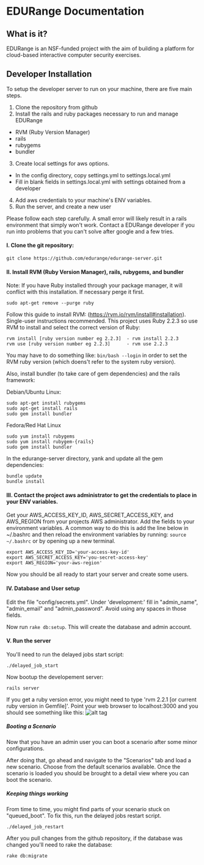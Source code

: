 # EDURange Documentation
## What is it?

EDURange is an NSF-funded project with the aim of building a platform for cloud-based interactive computer security exercises. 


## Developer Installation

To setup the developer server to run on your machine, there are five main steps.

1. Clone the repository from github
2. Install the rails and ruby packages necessary to run and manage EDURange 
  - RVM (Ruby Version Manager)
  - rails
  - rubygems
  - bundler
3. Create local settings for aws options.
  - In the config directory, copy settings.yml to settings.local.yml
  - Fill in blank fields in settings.local.yml with settings obtained from a developer
4. Add aws credentials to your machine's ENV variables.
5. Run the server, and create a new user

Please follow each step carefully. A small error will likely result in a rails environment that simply won't work. Contact a EDURange developer if you run into problems that you can't solve after google and a few tries.


####  I. Clone the git repository:
```
git clone https://github.com/edurange/edurange-server.git
```

####  II. Install RVM (Ruby Version Manager), rails, rubygems, and bundler

  Note: If you have Ruby installed through your package manager, it will conflict with this installation. If necessary perge it first.
```
sudo apt-get remove --purge ruby
```

  Follow this guide to install RVM: (https://rvm.io/rvm/install#installation). Single-user instructions recommended.
  This project uses Ruby 2.2.3 so use RVM to install and select the correct version of Ruby:
```
rvm install [ruby version number eg 2.2.3]  - rvm install 2.2.3
rvm use [ruby version number eg 2.2.3]      - rvm use 2.2.3
```

You may have to do something like: `bin/bash --login` in order to set the RVM ruby version (which doens't refer to the system ruby version).

Also, install bundler (to take care of gem dependencies) and the rails framework:

Debian/Ubuntu Linux:
```
sudo apt-get install rubygems
sudo apt-get install rails
sudo gem install bundler
```
Fedora/Red Hat Linux
```
sudo yum install rubygems
sudo yum install rubygem-{rails}
sudo gem install bundler
```

In the edurange-server directory, yank and update all the gem dependencies:
```
bundle update
bundle install
```

####  III. Contact the project aws administrator to get the credentials to place in your ENV variables.

Get your AWS\_ACCESS\_KEY_ID, AWS\_SECRET\_ACCESS\_KEY, and AWS\_REGION from your projects AWS administrator. Add the fields to your environment variables. A common way to do this is add the line below in ~/.bashrc and then reload the environment variables by running: ```source ~/.bashrc``` or by opening up a new terminal.

```
export AWS_ACCESS_KEY_ID='your-access-key-id'
export AWS_SECRET_ACCESS_KEY='you-secret-access-key'
export AWS_REGION='your-aws-region'
```


Now you should be all ready to start your server and create some users.

####  IV. Database and User setup

Edit the file "config/secrets.yml". Under 'development:' fill in "admin\_name", "admin\_email" and "admin\_password". Avoid using any spaces in those fields.

Now run ```rake db:setup```. This will create the database and admin account.

####  V. Run the server
  
You'll need to run the delayed jobs start script:
```
./delayed_job_start
```
Now bootup the developement server:
```
rails server
```
If you get a ruby version error, you might need to type 'rvm 2.2.1 [or current ruby version in Gemfile]'.
Point your web browser to localhost:3000 and you should see something like this:
![alt tag](http://i.imgur.com/2HR5k9K.jpg?1)

##### Booting a Scenario
Now that you have an admin user you can boot a scenario after some minor configurations. 

After doing that, go ahead and navigate to the "Scenarios" tab and load a new scenario. Choose from the default scenarios available. Once the scenario is loaded you should be brought to a detail view where you can boot the scenario.

##### Keeping things working
From time to time, you might find parts of your scenario stuck on "queued_boot". To fix this, run the delayed jobs
restart script.
```
./delayed_job_restart
```
After you pull changes from the github repository, if the database was changed you'll need to rake the database:
```
rake db:migrate
```
